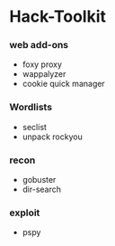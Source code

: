 # Hack-Toolkit

### web add-ons
- foxy proxy
- wappalyzer
- cookie quick manager

### Wordlists
- seclist
- unpack rockyou

### recon

- gobuster
- dir-search

### exploit
- pspy
